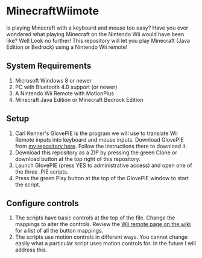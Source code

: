 # MinecraftWiimote

Is playing Minecraft with a keyboard and mouse too easy? Have you ever wondered what playing Minecraft on the Nintendo Wii would have been like? Well Look no further! This repository will let you play Minecraft (Java Edition or Bedrock) using a Nintendo Wii remote!

## System Requirements
1. Microsoft Windows 8 or newer
2. PC with Bluetooth 4.0 support (or newer)
3. A Nintendo Wii Remote with MotionPlus
4. Minecraft Java Edition or Minecraft Bedrock Edition


## Setup
1. Carl Kenner's GlovePIE is the program we will use to translate Wii Remote inputs into keyboard and mouse inputs. Download GlovePIE from [my repository here](https://github.com/ravbug/glovepie). Follow the instructions there to download it. 
2. Download this repository as a ZIP by pressing the green Clone or download button at the top right of this repository.
3. Launch GlovePIE (press YES to administrative access) and open one of the three .PIE scripts.
4. Press the green Play button at the top of the GlovePIE window to start the script. 

## Configure controls
1. The scripts have basic controls at the top of the file. Change the mappings to alter the controls. Review the [Wii remote page on the wiki](https://github.com/Ravbug/GlovePIE/wiki/Wiimote-(Nintendo-Wii-Remote)) for a list of all the button mappings.
2. The scripts use motion controls in different ways. You cannot change easily what a particular script uses motion controls for. In the future I will address this.
